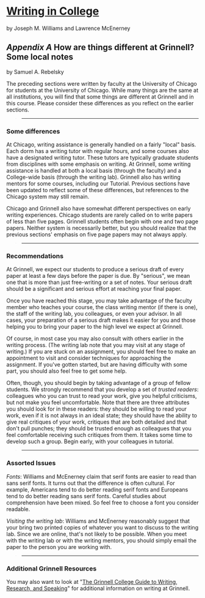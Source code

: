 ---
---
[Writing in College](index.html)
================================

by Joseph M. Williams and Lawrence McEnerney

*Appendix A* How are things different at Grinnell? Some local notes 
-------------------------------------------------------------------

by Samuel A. Rebelsky

The preceding sections were written by faculty at the University of
Chicago for students at the University of Chicago. While many things are
the same at all institutions, you will find that some things are
different at Grinnell and in this course. Please consider these
differences as you reflect on the earlier sections.

> ------------------------------------------------------------------------

### Some differences

At Chicago, writing assistance is generally handled on a fairly "local"
basis. Each dorm has a writing tutor with regular hours, and some
courses also have a designated writing tutor. These tutors are typically
graduate students from disciplines with some emphasis on writing. At
Grinnell, some writing assistance is handled at both a local basis
(through the faculty) and a College-wide basis (through the writing
lab). Grinnell also has writing mentors for some courses, including our
Tutorial.  Previous sections have been updated to reflect some of these
differences, but references to the Chicago system may still remain.

Chicago and Grinnell also have somewhat different perspectives on early
writing experiences. Chicago students are rarely called on to write
papers of less than five pages. Grinnell students often begin with one
and two page papers. Neither system is necessarily better, but you
should realize that the previous sections' emphasis on five page papers
may not always apply.

> ------------------------------------------------------------------------

### Recommendations

At Grinnell, we expect our students to produce a serious draft of every
paper at least a few days before the paper is due. By "serious", we mean
one that is more than just free-writing or a set of notes. Your serious
draft should be a significant and serious effort at reaching your final
paper.

Once you have reached this stage, you may take advantage of the
faculty member who teaches your course, the class writing mentor
(if there is one), the staff of the writing lab, you colleagues,
or even your advisor. In all cases, your preparation of a serious
draft makes it easier for you and those helping you to bring your
paper to the high level we expect at Grinnell.

Of course, in most case you may also consult with others earlier
in the writing process. (The writing lab note that you may visit
at any stage of writing.) If you are stuck on an assignment, you
should feel free to make an appointment to visit and consider
techniques for approaching the assignment. If you've gotten started,
but are having difficulty with some part, you should also feel free
to get some help.

Often, though, you should begin by taking advantage of a group of fellow
students. We strongly recommend that you develop a set of *trusted
readers*: colleagues who you can trust to read your work, give you
helpful criticisms, but not make you feel uncomfortable. Note that there
are three attributes you should look for in these readers: they should
be willing to read your work, even if it is not always in an ideal
state; they should have the ability to give real critiques of your work,
critiques that are both detailed and that don't pull punches; they
should be trusted enough as colleagues that you feel comfortable
receiving such critiques from them. It takes some time to develop such a
group. Begin early, with your colleagues in tutorial.

> ------------------------------------------------------------------------

### Assorted Issues

_Fonts_: Williams and McEnerney claim that serif fonts are easier to read
than sans serif fonts.  It turns out that the difference is often
cultural.  For example, Americans tend to do better reading serif
fonts and Europeans tend to do better reading sans serif fonts.
Careful studies about comprehension have been mixed.  So feel free
to choose a font you consider readable.

_Visiting the writing lab_: Williams and McEnerney reasonably suggest
that your bring two printed copies of whatever you want to discuss
to the writing lab.  Since we are online, that's not likely to be
possible.  When you meet with the writing lab or with the writing
mentors, you should simply email the paper to the person you are
working with.

> ------------------------------------------------------------------------

### Additional Grinnell Resources

You may also want to look at "[The Grinnell College Guide to Writing,
Research, and Speaking](https://www.grinnell.edu/sites/default/files/docs/2020-01/Grinnell%20College%20Guide%20to%20Writing%2C%20Research%2C%20and%20Speaking.pdf)" for additional information on writing at Grinnell.
